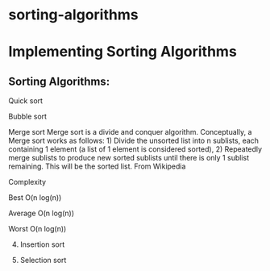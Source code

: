 # sorting-algorithms
Implementing Sorting Algorithms
===

Sorting Algorithms:
---

Quick sort

Bubble sort

Merge sort
Merge sort is a divide and conquer algorithm. Conceptually, a Merge sort works as follows: 1) Divide the unsorted list into n sublists, each containing 1 element (a list of 1 element is considered sorted), 2) Repeatedly merge sublists to produce new sorted sublists until there is only 1 sublist remaining. This will be the sorted list. From Wikipedia

Complexity

Best
O(n log(n))

Average
O(n log(n))

Worst
O(n log(n))

4. Insertion sort

5. Selection sort

